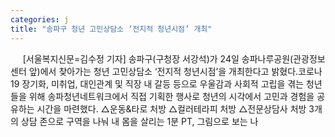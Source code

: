 ```yaml
---
categories: j
title: "송파구 청년 고민상담소 ‘전지적 청년시점’ 개최"
---
```

&nbsp;&nbsp;&nbsp;&nbsp; [서울복지신문=김수정 기자] 송파구(구청장 서강석)가 24일 송파나루공원(관광정보센터 앞)에서 찾아가는 청년 고민상담소 ‘전지적 청년시점’을 개최한다고 밝혔다.코로나19 장기화, 미취업, 대인관계 및 직장 내 갈등 등으로 우울감과 사회적 고립을 겪는 청년들을 위해 송파청년네트워크에서 직접 기획한 행사로 청년의 시각에서 고민과 경험을 공유하는 시간을 마련했다. △운동&타로 처방 △컬러테라피 처방 △전문상담사 처방 3개의 상담 존으로 구역을 나눠 내 몸을 살리는 1분 PT, 그림으로 보는 나